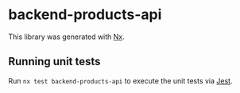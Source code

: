 # backend-products-api

This library was generated with [Nx](https://nx.dev).

## Running unit tests

Run `nx test backend-products-api` to execute the unit tests via [Jest](https://jestjs.io).
